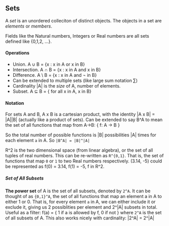 ## Sets 
A *set* is an unordered colleciton of distinct objects. The objects in a set are *elements* or *members*.

Fields like the Natural numbers, Integers or Real numbers are all sets defined like {0,1,2, ...}.

#### Operations
- Union. A ∪ B = {x : x in A or x in B}
- Intersection. A ∩ B = {x : x in A and x in B}
- Difference. A \ B = {x : x in A and ¬ in B}
- Can be extended to multiple sets (like large sum notation ∑)
- Cardinality |A| is the *size* of A, number of elements.
- Subset. A ⊆ B = { for all x in A, x in B}

#### Notation
For sets A and B, A x B is a cartesian product, with the identity |A x B| = |A||B| (actually like a product of sets). Can be extended to say B^A to mean the set of all functions that map from A->B: { f: A -> B }

So the total number of possible functions is |B| possibilities |A| times for each element `a` in A. So `|B^A| = |B|^|A|`

R^2 is the two dimensional space (from linear algebra), or the set of all tuples of real numbers. This can be re-written as `R^{0,1}`. That is, the set of functions that map `0` or `1` to two Real numbers respectively. (3.14, -5) could be represented as f(0) = 3.14, f(1) = -5, f in R^2.

##### Set of All Subsets
**The power set** of A is the set of all subsets, denoted by `2^A`. It can be thought of as `{0,1}^A`, the set of all functions that map an element a in A to either 1 or 0. That is, for every element `a` in A, we can either include it or exclude it, giving us 2 possiblities per element and 2^|A| subsets in total. Useful as a filter: f(a) = { 1 if a is allowed by f, 0 if not } where `2^A` is the set of all subsets of A. This also works nicely with cardinality: |2^A| = 2^|A| 
